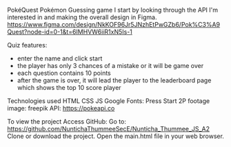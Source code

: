 PokéQuest
Pokémon Guessing game
  I start by looking through the API I'm interested in and making the overall design in Figma.
  https://www.figma.com/design/NkKOF96Jr5JNzhEtPwGZb6/Pok%C3%A9Quest?node-id=0-1&t=6IMHVW6iiR1xN5Is-1

Quiz features:
 - enter the name and click start
 - the player has only 3 chances of a mistake or it will be game over 
 - each question contains 10 points 
 - after the game is over, it will lead the player to the leaderboard page which shows the top 10 score player

Technologies used
  HTML
  CSS
  JS
  Google Fonts: Press Start 2P 
  footage image: freepik 
  API: https://pokeapi.co

To view the project
  Access GitHub: Go to: https://github.com/NuntichaThummeeSecE/Nunticha_Thummee_JS_A2 
  Clone or download the project. 
  Open the main.html file in your web browser.
